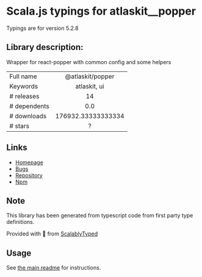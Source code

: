 
# Scala.js typings for atlaskit__popper

Typings are for version 5.2.8

## Library description:
Wrapper for react-popper with common config and some helpers

|                    |                 |
| ------------------ | :-------------: |
| Full name          | @atlaskit/popper |
| Keywords           | atlaskit, ui |
| # releases         | 14 |
| # dependents       | 0.0 |
| # downloads        | 176932.33333333334 |
| # stars            | ? |

## Links
- [Homepage](https://atlaskit.atlassian.com/packages/design-system/popper)
- [Bugs](https://bitbucket.org/atlassian/atlassian-frontend-mirror/issues)
- [Repository](https://bitbucket.org/atlassian/atlassian-frontend-mirror)
- [Npm](https://www.npmjs.com/package/%40atlaskit%2Fpopper)
    


## Note
This library has been generated from typescript code from first party type definitions.

Provided with :purple_heart: from [ScalablyTyped](https://github.com/oyvindberg/ScalablyTyped)

## Usage
See [the main readme](../../readme.md) for instructions.


